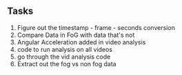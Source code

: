 ## Tasks
1. Figure out the timestamp - frame - seconds conversion
2. Compare Data in FoG with data that's not
3. Angular Acceleration added in video analysis
4. code to run analysis on all videos
5. go through the vid analysis code
6. Extract out the fog vs non fog data
